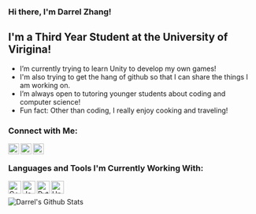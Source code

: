### Hi there, I'm Darrel Zhang!

## I'm a Third Year Student at the University of Virigina!
- I’m currently trying to learn Unity to develop my own games!
- I'm also trying to get the hang of github so that I can share the things I am working on. 
- I’m always open to tutoring younger students about coding and computer science!
- Fun fact: Other than coding, I really enjoy cooking and traveling!

### Connect with Me:

[<img align="left" alt="darrel | LinkedIn" width="22px" src="https://cdn.jsdelivr.net/npm/simple-icons@v3/icons/linkedin.svg" />][linkedin]
[<img align="left" alt="darrel | Facebook" width="22px" src="https://cdn.jsdelivr.net/npm/simple-icons@v3/icons/facebook.svg" />][facebook]
[<img align="left" alt="darrel | Gmail" width="22px" src="https://cdn2.iconfinder.com/data/icons/social-icons-circular-color/512/gmail-512.png" />][gmail]

<br />

### Languages and Tools I'm Currently Working With:
<!---C++ image -->
<img align="left" alt="C++" width="26px" src=https://sdtimes.com/wp-content/uploads/2018/03/cpppp.png />
<!---Java -->
<img align="left" alt="Java" width="26px" src=https://www.oracle.com/a/ocom/img/cb71-java-logo.png />
<!---Python -->
<img align="left" alt="Python" width="26px" src=https://upload.wikimedia.org/wikipedia/commons/thumb/c/c3/Python-logo-notext.svg/600px-Python-logo-notext.svg.png />
<!---Unity -->
<img align="left" alt="Unity" width="26px" src=https://images.techhive.com/images/article/2015/03/unity-logo-100571261-large.jpg />

<br />
<br />

<img align="left" alt="Darrel's Github Stats" src="https://github-readme-stats.codestackr.vercel.app/api?username=dzhang1024&show_icons=true&hide_border=true&theme=radical" />

[facebook]:https://www.facebook.com/dzhang.24
[linkedin]:https://www.linkedin.com/in/darrel-zhang/
[gmail]:darrel.zhang@gmail.com